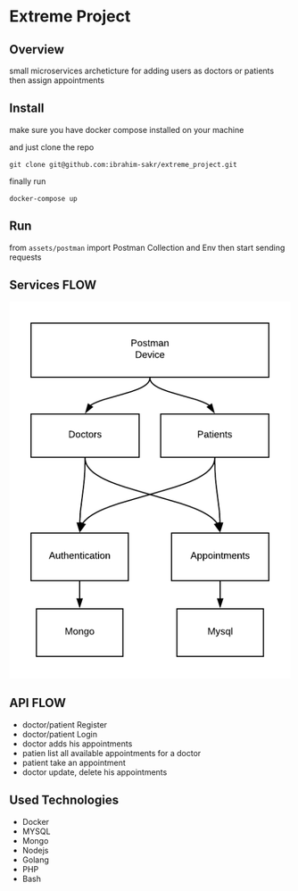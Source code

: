 # Extreme Project

## Overview

small microservices archeticture for adding users as doctors or patients then assign appointments

## Install

make sure you have docker compose installed on your machine

and just clone the repo

```
git clone git@github.com:ibrahim-sakr/extreme_project.git
```

finally run
```
docker-compose up
```

## Run

from `assets/postman` import Postman Collection and Env
then start sending requests

## Services FLOW

![alt text](https://github.com/ibrahim-sakr/extreme_project/blob/master/assets/services.png "Microservices Architecture")

## API FLOW

- doctor/patient Register
- doctor/patient Login
- doctor adds his appointments
- patien list all available appointments for a doctor
- patient take an appointment
- doctor update, delete his appointments

## Used Technologies

- Docker
- MYSQL
- Mongo
- Nodejs
- Golang
- PHP
- Bash
